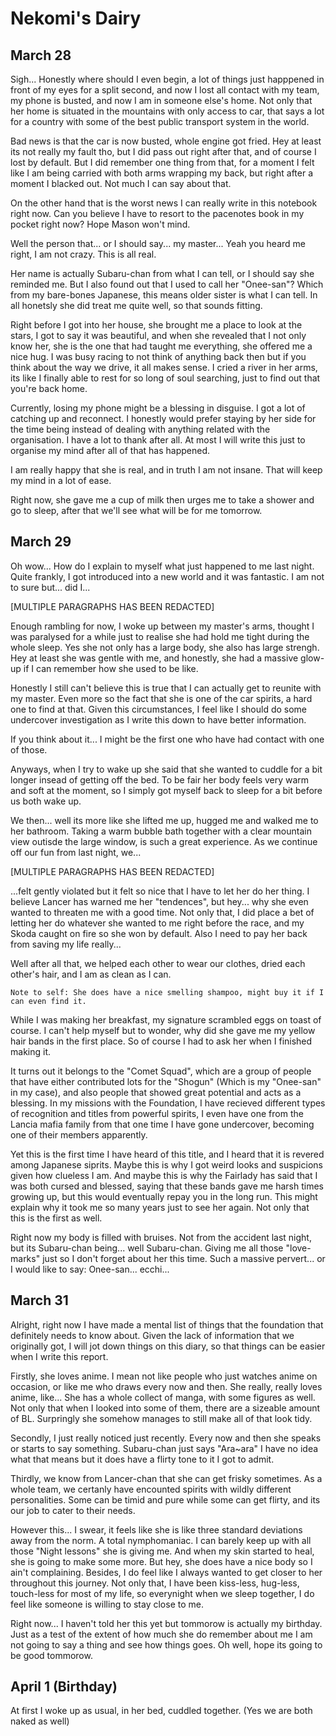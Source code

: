 # Nekomi's Dairy

## March 28

Sigh... Honestly where should I even begin, a lot of things just happpened in front of my eyes for a split second, and now I lost all contact with my team, my phone is busted, and now I am in someone else's home.
Not only that her home is situated in the mountains with only access to car, that says a lot for a country with some of the best public transport system in the world.

Bad news is that the car is now busted, whole engine got fried. Hey at least its not really my fault tho, but I did pass out right after that, and of course I lost by default.
But I did remember one thing from that, for a moment I felt like I am being carried with both arms wrapping my back, but right after a moment I blacked out.
Not much I can say about that.

On the other hand that is the worst news I can really write in this notebook right now.
Can you believe I have to resort to the pacenotes book in my pocket right now?
Hope Mason won't mind.

Well the person that... or I should say... my master...
Yeah you heard me right, I am not crazy.
This is all real.

Her name is actually Subaru-chan from what I can tell, or I should say she reminded me.
But I also found out that I used to call her "Onee-san"?
Which from my bare-bones Japanese, this means older sister is what I can tell.
In all honetsly she did treat me quite well, so that sounds fitting.

Right before I got into her house, she brought me a place to look at the stars, I got to say it was beautiful, and when she revealed that I not only know her, she is the one that had taught me everything, she offered me a nice hug.
I was busy racing to not think of anything back then but if you think about the way we drive, it all makes sense.
I cried a river in her arms, its like I finally able to rest for so long of soul searching, just to find out that you're back home.

Currently, losing my phone might be a blessing in disguise. I got a lot of catching up and reconnect.
I honestly would prefer staying by her side for the time being instead of dealing with anything related with the organisation.
I have a lot to thank after all.
At most I will write this just to organise my mind after all of that has happened.

I am really happy that she is real, and in truth I am not insane.
That will keep my mind in a lot of ease.

Right now, she gave me a cup of milk then urges me to take a shower and go to sleep, after that we'll see what will be for me tomorrow.

## March 29

Oh wow... How do I explain to myself what just happened to me last night. Quite frankly, I got introduced into a new world and it was fantastic.
I am not to sure but... did I...

[MULTIPLE PARAGRAPHS HAS BEEN REDACTED]

Enough rambling for now, I woke up between my master's arms, thought I was paralysed for a while just to realise she had hold me tight during the whole sleep.
Yes she not only has a large body, she also has large strengh.
Hey at least she was gentle with me, and honestly, she had a massive glow-up if I can remember how she used to be like.

Honestly I still can't believe this is true that I can actually get to reunite with my master.
Even more so the fact that she is one of the car spirits, a hard one to find at that.
Given this circumstances, I feel like I should do some undercover investigation as I write this down to have better information.

If you think about it... I might be the first one who have had contact with one of those.

Anyways, when I try to wake up she said that she wanted to cuddle for a bit longer insead of getting off the bed.
To be fair her body feels very warm and soft at the moment, so I simply got myself back to sleep for a bit before us both wake up.

We then... well its more like she lifted me up, hugged me and walked me to her bathroom.
Taking a warm bubble bath together with a clear mountain view outisde the large window, is such a great experience.
As we continue off our fun from last night, we...

[MULTIPLE PARAGRAPHS HAS BEEN REDACTED]

...felt gently violated but it felt so nice that I have to let her do her thing.
I believe Lancer has warned me her "tendences", but hey... why she even wanted to threaten me with a good time.
Not only that, I did place a bet of letting her do whatever she wanted to me right before the race, and my Skoda caught on fire so she won by default.
Also I need to pay her back from saving my life really...

Well after all that, we helped each other to wear our clothes, dried each other's hair, and I am as clean as I can.

`Note to self: She does have a nice smelling shampoo, might buy it if I can even find it.`

While I was making her breakfast, my signature scrambled eggs on toast of course.
I can't help myself but to wonder, why did she gave me my yellow hair bands in the first place.
So of course I had to ask her when I finished making it.

It turns out it belongs to the "Comet Squad", which are a group of people that have either contributed lots for the "Shogun" (Which is my "Onee-san" in my case), and also people that showed great potential and acts as a blessing.
In my missions with the Foundation, I have recieved different types of recognition and titles from powerful spirits, 
I even have one from the Lancia mafia family from that one time I have gone undercover, becoming one of their members apparently.

Yet this is the first time I have heard of this title, and I heard that it is revered among Japanese siprits.
Maybe this is why I got weird looks and suspicions given how clueless I am.
And maybe this is why the Fairlady has said that I was both cursed and blessed, saying that these bands gave me harsh times growing up,
but this would eventually repay you in the long run.
This might explain why it took me so many years just to see her again.
Not only that this is the first as well.

Right now my body is filled with bruises.
Not from the accident last night, but its Subaru-chan being... well Subaru-chan.
Giving me all those "love-marks" just so I don't forget about her this time.
Such a massive pervert... or I would like to say: Onee-san... ecchi...

## March 31

Alright, right now I have made a mental list of things that the foundation that definitely needs to know about.
Given the lack of information that we originally got, I will jot down things on this diary, so that things can be easier when I write this report.

Firstly, she loves anime. I mean not like people who just watches anime on occasion, or like me who draws every now and then.
She really, really loves anime, like...
She has a whole collect of manga, with some figures as well.
Not only that when I looked into some of them, there are a sizeable amount of BL.
Surpringly she somehow manages to still make all of that look tidy.

Secondly, I just really noticed just recently.
Every now and then she speaks or starts to say something.
Subaru-chan just says "Ara~ara"
I have no idea what that means but it does have a flirty tone to it I got to admit.

Thirdly, we know from Lancer-chan that she can get frisky sometimes.
As a whole team, we certanly have encounted spirits with wildly different personalities.
Some can be timid and pure while some can get flirty, and its our job to cater to their needs.

However this... 
I swear, it feels like she is like three standard deviations away from the norm.
A total nymphomaniac.
I can barely keep up with all those "Night lessons" she is giving me.
And when my skin started to heal, she is going to make some more.
But hey, she does have a nice body so I ain't complaining.
Besides, I do feel like I always wanted to get closer to her throughout this journey.
Not only that, I have been kiss-less, hug-less, touch-less for most of my life,
so everynight when we sleep together, I do feel like someone is willing to stay close to me.

Right now... I haven't told her this yet but tommorow is actually my birthday.
Just as a test of the extent of how much she do remember about me I am not going to say a thing and see how things goes.
Oh well, hope its going to be good tommorow.


## April 1 (Birthday)

At first I woke up as usual, in her bed, cuddled together.
(Yes we are both naked as well)
